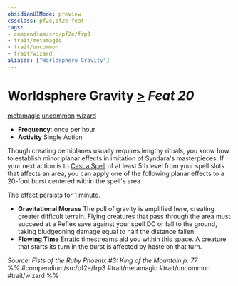 ```yaml
---
obsidianUIMode: preview
cssclass: pf2e,pf2e-feat
tags:
- compendium/src/pf2e/frp3
- trait/metamagic
- trait/uncommon
- trait/wizard
aliases: ["Worldsphere Gravity"]
---
```

# Worldsphere Gravity  [>](/rules/core-rulebook/chapter-9-playing-the-game.md#Actions "Single Action") *Feat 20*  
[metamagic](/rules/traits/metamagic.md)  [uncommon](/rules/traits/uncommon.md)  [wizard](/rules/traits/wizard.md)  

- **Frequency**: once per hour
- **Activity** Single Action

Though creating demiplanes usually requires lengthy rituals, you know how to establish minor planar effects in imitation of Syndara's masterpieces. If your next action is to [Cast a Spell](/rules/actions/cast-a-spell.md) of at least 5th level from your spell slots that affects an area, you can apply one of the following planar effects to a 20-foot burst centered within the spell's area.

The effect persists for 1 minute.

- **Gravitational Morass** The pull of gravity is amplified here, creating greater difficult terrain. Flying creatures that pass through the area must succeed at a Reflex save against your spell DC or fall to the ground, taking bludgeoning damage equal to half the distance fallen.
- **Flowing Time** Erratic timestreams aid you within this space. A creature that starts its turn in the burst is affected by haste on that turn.

*Source: Fists of the Ruby Phoenix #3: King of the Mountain p. 77*  
%% #compendium/src/pf2e/frp3 #trait/metamagic #trait/uncommon #trait/wizard %%